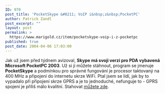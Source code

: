 ```yaml
---
ID: 970
post_title: 'PocketSkype &#8211; VoIP i&nbsp;z&nbsp;PocketPC'
author: Patrick Zandl
post_excerpt: ""
layout: post
permalink: >
  https://www.marigold.cz/item/pocketskype-voip-i-z-pocketpc
published: true
post_date: 2004-04-06 17:03:00
---
```

Jak už jsem před týdnem avizoval, <STRONG>Skype má svoji verzi pro PDA vybavená Microsoft PocketPC 2003</STRONG>. Už si ji můžete stáhnout, program se jmenuje <STRONG>PocketSkype</STRONG> a podmínkou pro správné fungování je procesor taktovaný na 400 MHz a připojení do internetu skrze WiFi. Ptal jsem se lidí, jak by to vypadalo při připojení skrze GPRS&#160;a je to jednoduché, nefunguje to - GPRS spojení je příliš málo kvalitní. Stahovat <A href="http://www.skype.com/download_pda.html" target=_blank>můžete zde</A>.